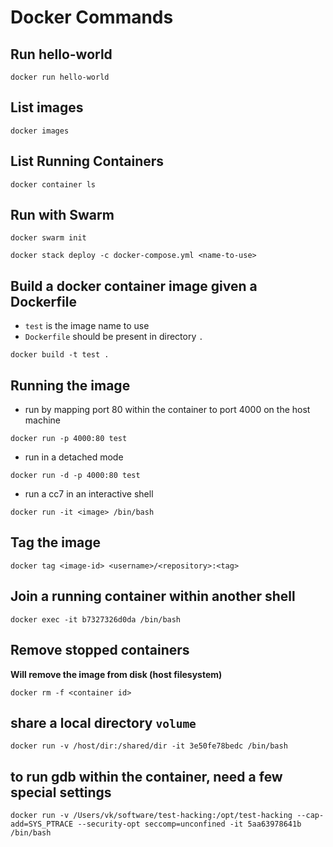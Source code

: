 # Docker Commands

## Run hello-world
```
docker run hello-world
```

## List images
```
docker images
```

## List Running Containers
```
docker container ls
```

## Run with Swarm 
```
docker swarm init

docker stack deploy -c docker-compose.yml <name-to-use>
```

## Build a docker container image given a Dockerfile
- `test` is the image name to use
- `Dockerfile` should be present in directory `.` 
```
docker build -t test .
```

## Running the image 
- run by mapping port 80 within the container to port 4000 on the host machine
```
docker run -p 4000:80 test
```

- run in a detached mode
```
docker run -d -p 4000:80 test
```

- run a cc7 in an interactive shell 
```
docker run -it <image> /bin/bash
```

## Tag the image
```
docker tag <image-id> <username>/<repository>:<tag>
```

## Join a running container within another shell
```
docker exec -it b7327326d0da /bin/bash
```

## Remove stopped containers
**Will remove the image from disk (host filesystem)**
```
docker rm -f <container id>
```

## share a local directory `volume`
```
docker run -v /host/dir:/shared/dir -it 3e50fe78bedc /bin/bash
```

## to run gdb within the container, need a few special settings
```
docker run -v /Users/vk/software/test-hacking:/opt/test-hacking --cap-add=SYS_PTRACE --security-opt seccomp=unconfined -it 5aa63978641b /bin/bash
```
